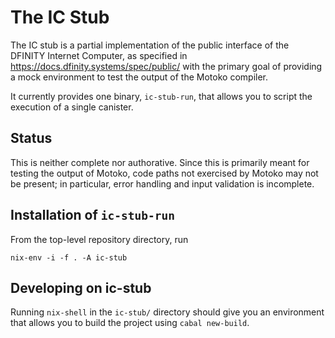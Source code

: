 The IC Stub
===========

The IC stub is a partial implementation of the public interface of the DFINITY
Internet Computer, as specified in
https://docs.dfinity.systems/spec/public/
with the primary goal of providing a mock environment to test the output of the
Motoko compiler.

It currently provides one binary, `ic-stub-run`, that allows you to script the
execution of a single canister.

Status
------

This is neither complete nor authorative. Since this is primarily meant for
testing the output of Motoko, code paths not exercised by Motoko may not be
present; in particular, error handling and input validation is incomplete.

Installation of `ic-stub-run`
-----------------------------

From the top-level repository directory, run


    nix-env -i -f . -A ic-stub


Developing on ic-stub
---------------------

Running `nix-shell` in the `ic-stub/` directory should give you an environment
that allows you to build the project using `cabal new-build`.
